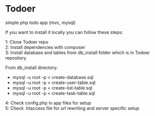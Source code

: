Todoer
======

simple php todo app (mvc, mysql)

If you want to install it locally you can follow these steps:

1: Clone Todoer repo<br>
2: Install dependencies with composer<br>
3: Install database and tables from db_install folder which is in Todoer repository<br>
   
   From db_install directory:
   <ul>
      <li>mysql -u root -p  < create-database.sql</li>
      <li>mysql -u root -p  < create-user-table.sql</li>
      <li>mysql -u root -p  < create-list-table.sql</li>
      <li>mysql -u root -p  < create-task-table.sql</li>
   </ul>
   
4: Check config.php in app files for setup<br>
5: Check .htaccess file for url rewriting and server specific setup
